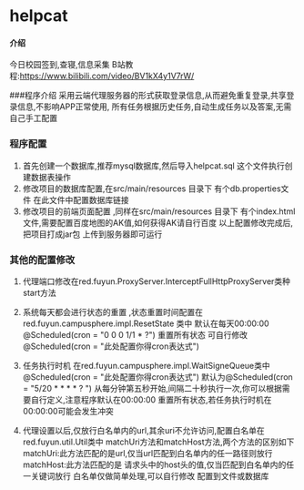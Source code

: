 # helpcat

#### 介绍
今日校园签到,查寝,信息采集
B站教程:https://www.bilibili.com/video/BV1kX4y1V7rW/

###程序介绍
采用云端代理服务器的形式获取登录信息,从而避免重复登录,共享登录信息,不影响APP正常使用, 所有任务根据历史任务,自动生成任务以及答案,无需自己手工配置

### 程序配置
1. 首先创建一个数据库,推荐mysql数据库,然后导入helpcat.sql 这个文件执行创建数据表操作
2. 修改项目的数据库配置,在src/main/resources 目录下 有个db.properties文件 在此文件中配置数据库链接
3. 修改项目的前端页面配置 ,同样在src/main/resources 目录下 有个index.html文件,需要配置百度地图的AK值,如何获得AK请自行百度
以上配置修改完成后,把项目打成jar包 上传到服务器即可运行

### 其他的配置修改
1. 代理端口修改在red.fuyun.ProxyServer.InterceptFullHttpProxyServer类种 start方法 

2. 系统每天都会进行状态的重置 ,状态重置时间配置在 red.fuyun.campusphere.impl.ResetState 类中 默认在每天00:00:00 @Scheduled(cron = "0 0 0 1/1 * ?") 重置所有状态  可自行修改 @Scheduled(cron = "此处配置你得cron表达式")

3. 任务执行时机 在red.fuyun.campusphere.impl.WaitSigneQueue类中 @Scheduled(cron = "此处配置你得cron表达式") 默认为@Scheduled(cron = "5/20 * * * * ? ") 从每分钟第五秒开始,间隔二十秒执行一次,你可以根据需要自行定义,注意程序默认在00:00:00 重置所有状态,若任务执行时机在00:00:00可能会发生冲突

4. 代理设置以后,仅放行白名单内的url,其余uri不允许访问,配置白名单在red.fuyun.util.Util类中 matchUri方法和matchHost方法,两个方法的区别如下
matchUri:此方法匹配的是url,仅当url匹配到白名单内的任一路径则放行
matchHost:此方法匹配的是 请求头中的host头的值,仅当匹配到白名单内的任一关键词放行
白名单仅做简单处理,可以自行修改 配置到文件或数据库
